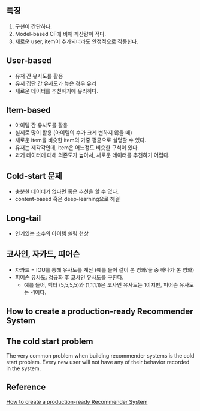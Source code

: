 

## 특징

1. 구현이 간단하다.
2. Model-based CF에 비해 계산량이 적다.
3. 새로운 user, item이 추가되더라도 안정적으로 작동한다.

## User-based

- 유저 간 유사도를 활용
- 유저 집단 간 유사도가 높은 경우 유리
- 새로운 데이터를 추천하기에 유리하다.

## Item-based

- 아이템 간 유사도를 활용
- 실제로 많이 활용 (아이템의 수가 크게 변하지 않을 때)
- 새로운 item을 비슷한 item의 가중 평균으로 설명할 수 있다.
- 유저는 제각각인데, item은 어느정도 비슷한 구석이 있다.
- 과거 데이터에 대해 의존도가 높아서, 새로운 데이터를 추천하기 어렵다.


## Cold-start 문제

- 충분한 데이터가 없다면 좋은 추천을 할 수 없다.
- content-based 혹은 deep-learning으로 해결

## Long-tail

- 인기있는 소수의 아이템 쏠림 현상

## 코사인, 자카드, 피어슨

- 자카드 = IOU를 통해 유사도를 계산 (예를 들어 같이 본 영화/둘 중 하나가 본 영화)
- 피어슨 유사도: 정규화 후 코사인 유사도를 구한다.
  - 예를 들어, 벡터 (5,5,5,5)와 (1,1,1,1)은 코사인 유사도는 1이지만, 피어슨 유사도는 -1이다.



## How to create a production-ready Recommender System


## The cold start problem

The very common problem when building recommender systems is the cold start problem. Every new user will not have any of their behavior recorded in the system.


## Reference

[How to create a production-ready Recommender System](https://towardsdatascience.com/how-to-create-a-production-ready-recommender-system-3c932752f8ea)